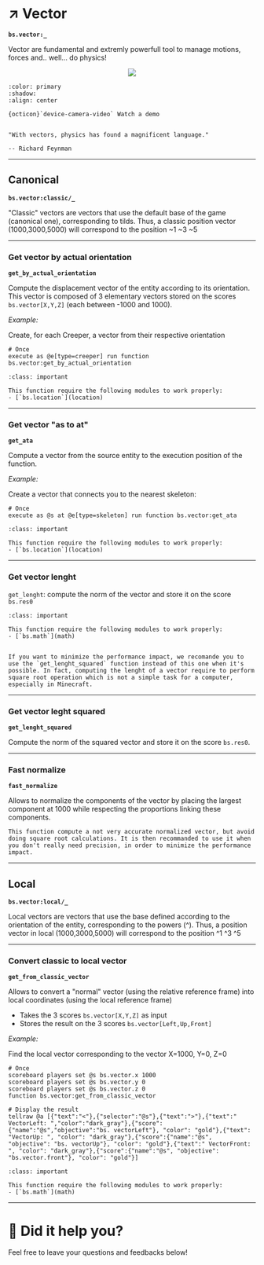 # ↗️ Vector

**`bs.vector:_`**

Vector are fundamental and extremly powerfull tool to manage motions, forces and.. well... do physics!

<div align=center>

![](img/2023-01-27-23-43-58.png)

</div>



```{button-link} https://www.youtube.com/watch?v=IzASD7R80vQ
:color: primary
:shadow:
:align: center

{octicon}`device-camera-video` Watch a demo
```

```{epigraph}

"With vectors, physics has found a magnificent language."

-- Richard Feynman
```

---

## Canonical

**`bs.vector:classic/_`**

"Classic" vectors are vectors that use the default base of the game (canonical one), corresponding to tilds. Thus, a classic position vector (1000,3000,5000) will correspond to the position \~1 \~3 \~5

---

### Get vector by actual orientation

**`get_by_actual_orientation`**

Compute the displacement vector of the entity according to its orientation. This vector is composed of 3 elementary vectors stored on the scores `bs.vector[X,Y,Z]` (each between -1000 and 1000).

*Example:*

Create, for each Creeper, a vector from their respective orientation

```
# Once
execute as @e[type=creeper] run function bs.vector:get_by_actual_orientation
```

```{admonition} Dependencies
:class: important

This function require the following modules to work properly:
- [`bs.location`](location)
```

---

### Get vector "as to at"

**`get_ata`**

Compute a vector from the source entity to the execution position of the function.

*Example:*

Create a vector that connects you to the nearest skeleton:

```
# Once
execute as @s at @e[type=skeleton] run function bs.vector:get_ata
```

```{admonition} Dependencies
:class: important

This function require the following modules to work properly:
- [`bs.location`](location)
```

---

### Get vector lenght

`get_lenght`: compute the norm of the vector and store it on the score `bs.res0`

```{admonition} Dependencies
:class: important

This function require the following modules to work properly:
- [`bs.math`](math)
```

```{tip}

If you want to minimize the performance impact, we recomande you to use the `get_lenght_squared` function instead of this one when it's possible. In fact, computing the lenght of a vector require to perform square root operation which is not a simple task for a computer, especially in Minecraft.
```

---

### Get vector leght squared

**`get_lenght_squared`**

Compute the norm of the squared vector and store it on the score `bs.res0`.

---

### Fast normalize

**`fast_normalize`**

Allows to normalize the components of the vector by placing the largest component at 1000 while respecting the proportions linking these components.

```{tip}
This function compute a not very accurate normalized vector, but avoid doing square root calculations. It is then recommanded to use it when you don't really need precision, in order to minimize the performance impact.
```

---

## Local

**`bs.vector:local/_`**

Local vectors are vectors that use the base defined according to the orientation of the entity, corresponding to the powers (^). Thus, a position vector in local (1000,3000,5000) will correspond to the position ^1 ^3 ^5

---

### Convert classic to local vector

**`get_from_classic_vector`**

Allows to convert a "normal" vector (using the relative reference frame) into local coordinates (using the local reference frame)
* Takes the 3 scores `bs.vector[X,Y,Z]` as input
* Stores the result on the 3 scores `bs.vector[Left,Up,Front]`

*Example:*

Find the local vector corresponding to the vector X=1000, Y=0, Z=0

```
# Once
scoreboard players set @s bs.vector.x 1000
scoreboard players set @s bs.vector.y 0
scoreboard players set @s bs.vector.z 0
function bs.vector:get_from_classic_vector

# Display the result
tellraw @a [{"text":"<"},{"selector":"@s"},{"text":">"},{"text":" VectorLeft: ","color":"dark_gray"},{"score":{"name":"@s","objective":"bs. vectorLeft"}, "color": "gold"},{"text": "VectorUp: ", "color": "dark_gray"},{"score":{"name":"@s", "objective": "bs. vectorUp"}, "color": "gold"},{"text":" VectorFront: ", "color": "dark_gray"},{"score":{"name":"@s", "objective": "bs.vector.front"}, "color": "gold"}]
```

```{admonition} Dependencies
:class: important

This function require the following modules to work properly:
- [`bs.math`](math)
```

---

# 💬 Did it help you?

Feel free to leave your questions and feedbacks below!

<script src="https://giscus.app/client.js"
        data-repo="Gunivers/Glibs"
        data-repo-id="R_kgDOHQjqYg"
        data-category="Documentation"
        data-category-id="DIC_kwDOHQjqYs4CUQpy"
        data-mapping="title"
        data-strict="0"
        data-reactions-enabled="1"
        data-emit-metadata="0"
        data-input-position="bottom"
        data-theme="light"
        data-lang="fr"
        data-loading="lazy"
        crossorigin="anonymous"
        async>
</script>